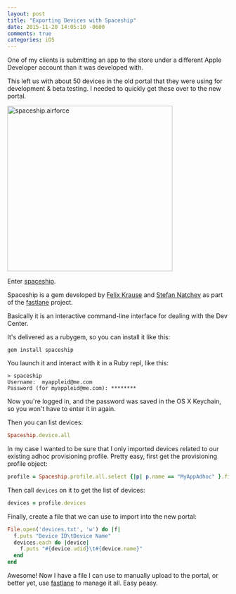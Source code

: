 ```yaml
---
layout: post
title: "Exporting Devices with Spaceship"
date: 2015-11-20 14:05:10 -0600
comments: true
categories: iOS
---
```


One of my clients is submitting an app to the store under a different Apple Developer account than it was developed with.

This left us with about 50 devices in the old portal that they were using for development & beta testing. I needed to quickly get these over to the new portal.

<a href="https://spaceship.airforce/">
<img alt="spaceship.airforce" border=0 src="/images/spaceship-logo.png" width="376">
</a>

Enter [spaceship](http://spaceship.airforce).

Spaceship is a gem developed by [Felix Krause](https://krausefx.com) and [Stefan Natchev](https://github.com/snatchev) as part of the [fastlane](http://fastlane.tools) project.

<!-- more -->

Basically it is an interactive command-line interface for dealing with the Dev Center.

It's delivered as a rubygem, so you can install it like this:

```
gem install spaceship
```

You launch it and interact with it in a Ruby repl, like this:

```
> spaceship
Username:  myappleid@me.com
Password (for myappleid@me.com): ******** 
```

Now you're logged in, and the password was saved in the OS X Keychain, so you won't have to enter it in again.

Then you can list devices:

```ruby
Spaceship.device.all
```

In my case I wanted to be sure that I only imported devices related to our existing adhoc provisioning profile. Pretty easy, first get the provisioning profile object:

```ruby
profile = Spaceship.profile.all.select {|p| p.name == "MyAppAdhoc" }.first
```

Then call `devices` on it to get the list of devices:

```ruby
devices = profile.devices
```

Finally, create a file that we can use to import into the new portal:

```ruby
File.open('devices.txt', 'w') do |f|
  f.puts "Device ID\tDevice Name"
  devices.each do |device|
    f.puts "#{device.udid}\t#{device.name}"
  end
end
```

Awesome! Now I have a file I can use to manually upload to the portal, or better yet, use [fastlane](http://fastlane.tools) to manage it all. Easy peasy.

